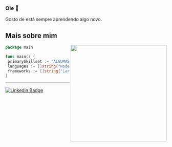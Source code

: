 ### Oie 👋

Gosto de está sempre aprendendo algo novo.

##  Mais sobre mim

<img align="right" width="300" src="https://i2.wp.com/allhtaccess.info/wp-content/uploads/2018/03/programming.gif?fit=1281%2C716&ssl=1" />

```go
package main

func main() {
 primarySkillset := "ALGUMAS HABILIDADES"
 languages := []string{"NodeJs/TypeScript", "PHP", "Golang"}
 frameworks := []string{"Laravel", "ExpressJs", "NestJs", "Angular"}
}
```
---

[![Linkedin Badge](https://img.shields.io/badge/-LinkedIn-blue?style=flat-square&logo=Linkedin&logoColor=white&link=https://www.linkedin.com/in/wellington-njr)](https://www.linkedin.com/in/wellington-njr)

